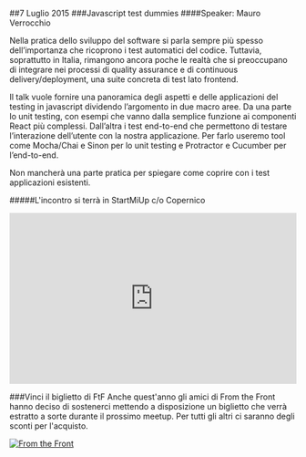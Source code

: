 ##7 Luglio 2015
###Javascript test dummies
####Speaker: Mauro Verrocchio

Nella pratica dello sviluppo del software si parla sempre più spesso dell’importanza che ricoprono i test automatici del codice. Tuttavia, soprattutto in Italia, rimangono ancora poche le realtà che si preoccupano di integrare nei processi di quality assurance e di continuous delivery/deployment, una suite concreta di test lato frontend.

Il talk vuole fornire una panoramica degli aspetti e delle applicazioni del testing in javascript dividendo l’argomento in due macro aree. Da una parte lo unit testing, con esempi che vanno dalla semplice funzione ai componenti React più complessi. Dall’altra i test end-to-end che permettono di testare l’interazione dell’utente con la nostra applicazione.
Per farlo useremo tool come Mocha/Chai e Sinon per lo unit testing e Protractor e Cucumber per l’end-to-end.

Non mancherà una parte pratica per spiegare come coprire con i test applicazioni esistenti.

#####L'incontro si terrà in StartMiUp c/o Copernico
<div class="frame">
<iframe src="https://www.google.com/maps/embed?pb=!1m18!1m12!1m3!1d2797.0069000733693!2d9.20309423016357!3d45.48980579943327!2m3!1f0!2f0!3f0!3m2!1i1024!2i768!4f13.1!3m3!1m2!1s0x0000000000000000%3A0xf85d28f3d532d3b5!2sCopernico+Milano!5e0!3m2!1sen!2sit!4v1431020946555" width="100%" height="300" frameborder="0" style="border:0"></iframe>		
</div>

###Vinci il biglietto di FtF
Anche quest'anno gli amici di From the Front hanno deciso di sostenerci mettendo a disposizione un biglietto che verrà estratto a sorte durante il prossimo meetup. Per tutti gli altri ci saranno degli sconti per l'acquisto.

[![From the Front](http://blog.fromthefront.it/assets/img/ftf2015-banner.png)](http://2015.fromthefront.it/)
